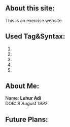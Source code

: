 ## About this site:  
This is an exercise website

## Used Tag&Syntax:  
1.
2.
3.
4.
5.

## About Me:
Name: **Luhur Adi**  
DOB: _8 August 1992_


## Future Plans:
